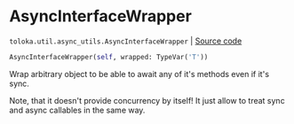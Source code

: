 # AsyncInterfaceWrapper
`toloka.util.async_utils.AsyncInterfaceWrapper` | [Source code](https://github.com/Toloka/toloka-kit/blob/v1.1.3/src/util/async_utils.py#L96)

```python
AsyncInterfaceWrapper(self, wrapped: TypeVar('T'))
```

Wrap arbitrary object to be able to await any of it's methods even if it's sync.


Note, that it doesn't provide concurrency by itself!
It just allow to treat sync and async callables in the same way.

